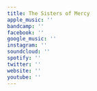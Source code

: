 ```yaml
---
title: The Sisters of Mercy
apple_music: ''
bandcamp: ''
facebook: ''
google_music: ''
instagram: ''
soundcloud: ''
spotify: ''
twitter: ''
website: ''
youtube: ''
---
```

